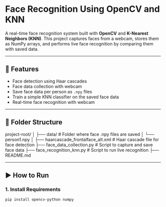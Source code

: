 # Face Recognition Using OpenCV and KNN

A real-time face recognition system built with **OpenCV** and **K-Nearest Neighbors (KNN)**. This project captures faces from a webcam, stores them as NumPy arrays, and performs live face recognition by comparing them with saved data.

---

## 🔧 Features

- Face detection using Haar cascades
- Face data collection with webcam
- Save face data per person as `.npy` files
- Train a simple KNN classifier on the saved face data
- Real-time face recognition with webcam

---

## 📂 Folder Structure

project-root/
│
├── data/ # Folder where face .npy files are saved
│ └── person1.npy
│
├── haarcascade_frontalface_alt.xml # Haar cascade file for face detection
├── face_data_collection.py # Script to capture and save face data
├── face_recognition_knn.py # Script to run live recognition
├── README.md


---

## ▶️ How to Run

### 1. Install Requirements

```bash
pip install opencv-python numpy
